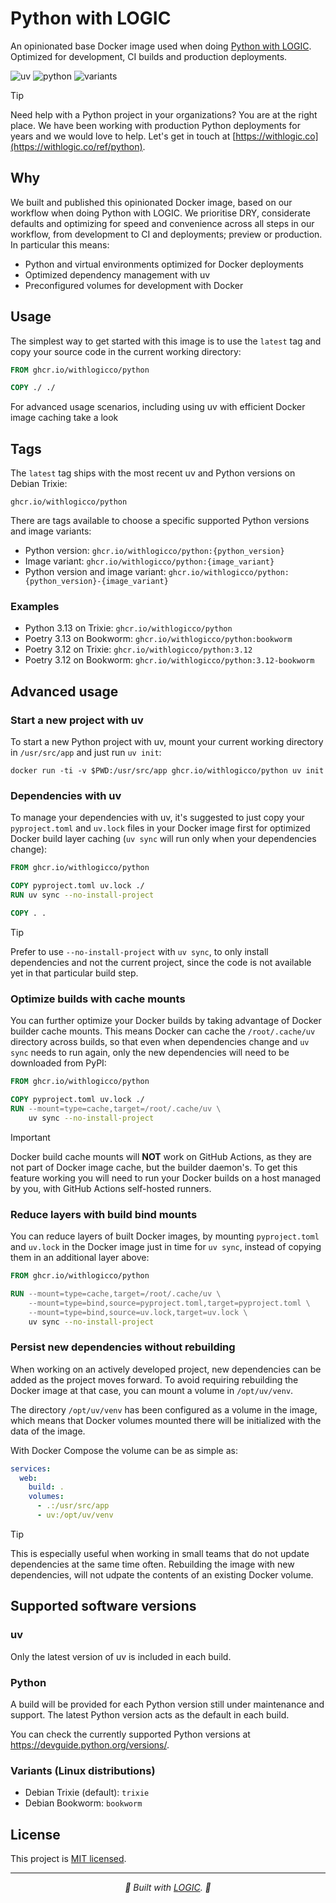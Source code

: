 
# Python with LOGIC

An opinionated base Docker image used when doing [Python with LOGIC](https://withlogic.co/ref/python). Optimized for development, CI builds and production deployments.

![uv](https://img.shields.io/badge/uv-0.8.14-lime) ![python](https://img.shields.io/badge/Python-3.13%20(default)%2C3.12%2C3.11%2C3.10-blue) ![variants](https://img.shields.io/badge/Variant-trixie%20(default)%2C%20bookworm-purple?label=Variants)

> [!TIP]
> 
> Need help with a Python project in your organizations? You are at the right place. We have been working with production Python deployments for years and we would love to help. Let's get in touch at [https://withlogic.co](https://withlogic.co/ref/python).

## Why

We built and published this opinionated Docker image, based on our workflow when doing Python with LOGIC. We prioritise DRY, considerate defaults and optimizing for speed and convenience across all steps in our workflow, from development to CI and deployments; preview or production. In particular this means:

- Python and virtual environments optimized for Docker deployments
- Optimized dependency management with uv
- Preconfigured volumes for development with Docker

## Usage

The simplest way to get started with this image is to use the `latest` tag and copy your source code in the current working directory:

```dockerfile
FROM ghcr.io/withlogicco/python

COPY ./ ./
```

For advanced usage scenarios, including using uv with efficient Docker image caching take a look 

## Tags

The `latest` tag ships with the most recent uv and Python versions on Debian Trixie:

```
ghcr.io/withlogicco/python
```

There are tags available to choose a specific supported Python versions and image variants:

- Python version: `ghcr.io/withlogicco/python:{python_version}`
- Image variant: `ghcr.io/withlogicco/python:{image_variant}`
- Python version and image variant: `ghcr.io/withlogicco/python:{python_version}-{image_variant}`

### Examples

- Python 3.13 on Trixie: `ghcr.io/withlogicco/python`
- Poetry 3.13 on Bookworm: `ghcr.io/withlogicco/python:bookworm`
- Poetry 3.12 on Trixie: `ghcr.io/withlogicco/python:3.12`
- Poetry 3.12 on Bookworm: `ghcr.io/withlogicco/python:3.12-bookworm`

## Advanced usage

### Start a new project with uv

To start a new Python project with uv, mount your current working directory in `/usr/src/app` and just run `uv init`:

```console
docker run -ti -v $PWD:/usr/src/app ghcr.io/withlogicco/python uv init
```

### Dependencies with uv

To manage your dependencies with uv, it's suggested to just copy your `pyproject.toml` and `uv.lock` files in your Docker image first for optimized Docker build layer caching (`uv sync` will run only when your dependencies change):

```dockerfile
FROM ghcr.io/withlogicco/python

COPY pyproject.toml uv.lock ./
RUN uv sync --no-install-project

COPY . .
```

> [!TIP]
> 
> Prefer to use `--no-install-project` with `uv sync`, to only install dependencies and not the current project, since the code is not available yet in that particular build step.

### Optimize builds with cache mounts

You can further optimize your Docker builds by taking advantage of Docker builder cache mounts. This means Docker can cache the `/root/.cache/uv` directory across builds, so that even when dependencies change and `uv sync` needs to run again, only the new dependencies will need to be downloaded from PyPI:

```dockerfile
FROM ghcr.io/withlogicco/python

COPY pyproject.toml uv.lock ./
RUN --mount=type=cache,target=/root/.cache/uv \
    uv sync --no-install-project
```

> [!IMPORTANT]
> 
> Docker build cache mounts will **NOT** work on GitHub Actions, as they are not part of Docker image cache, but the builder daemon's. To get this feature working you will need to run your Docker builds on a host managed by you, with GitHub Actions self-hosted runners.

### Reduce layers with build bind mounts

You can reduce layers of built Docker images, by mounting `pyproject.toml` and `uv.lock` in the Docker image just in time for `uv sync`, instead of copying them in an additional layer above:

```dockerfile
FROM ghcr.io/withlogicco/python

RUN --mount=type=cache,target=/root/.cache/uv \
    --mount=type=bind,source=pyproject.toml,target=pyproject.toml \
    --mount=type=bind,source=uv.lock,target=uv.lock \
    uv sync --no-install-project
```

### Persist new dependencies without rebuilding

When working on an actively developed project, new dependencies can be added as the project moves forward. To avoid requiring rebuilding the Docker image at that case, you can mount a volume in `/opt/uv/venv`.

The directory `/opt/uv/venv` has been configured as a volume in the image, which means that Docker volumes mounted there will be initialized with the data of the image. 

With Docker Compose the volume can be as simple as:

```yml
services:
  web:
    build: .
    volumes:
      - .:/usr/src/app
      - uv:/opt/uv/venv
```

> [!TIP]
> 
> This is especially useful when working in small teams that do not update dependencies at the same time often. Rebuilding the image with new dependencies, will not udpate the contents of an existing Docker volume.

## Supported software versions

### uv

Only the latest version of uv is included in each build.

### Python

A build will be provided for each Python version still under maintenance and support. The latest Python version acts as the default in each build.

You can check the currently supported Python versions at https://devguide.python.org/versions/.

### Variants (Linux distributions)

- Debian Trixie (default): `trixie`
- Debian Bookworm: `bookworm`

## License

This project is [MIT licensed](LICENSE).

---

<p align="center">
	<i>🦄 Built with <a href="https://withlogic.co/">LOGIC</a>. 🦄</i>
</p>
